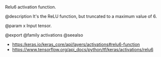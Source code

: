 Relu6 activation function.

@description
It's the ReLU function, but truncated to a maximum value of 6.

@param x
Input tensor.

@export
@family activations
@seealso
+ <https:/keras.io/keras_core/api/layers/activations#relu6-function>
+ <https://www.tensorflow.org/api_docs/python/tf/keras/activations/relu6>
